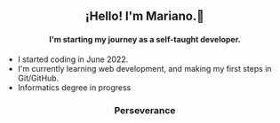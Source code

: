 ## <p align="center">¡Hello! I'm Mariano.👋 </p>
#### <p align="center"> I'm starting my journey as a self-taught developer.</p>
- I started coding in June 2022.
- I'm currently learning web development, and making my first steps in Git/GitHub.
- Informatics degree in progress

### <p align="center">Perseverance</p>

